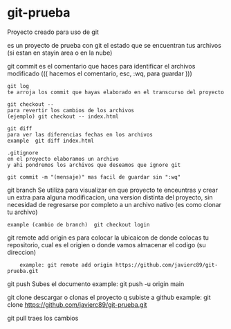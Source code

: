 # git-prueba
Proyecto creado para uso de git

es un proyecto de prueba con git
	el estado que se encuentran tus archivos (si estan en stayin area o en la nube)

git commit
	es el comentario que haces para identificar el archivos modificado
	((( hacemos el comentario, esc, :wq, para guardar )))
	
	git log
	te arroja los commit que hayas elaborado en el transcurso del proyecto

	git checkout --   
	para revertir los cambios de los archivos	
	(ejemplo) git checkout -- index.html

	git diff
	para ver las diferencias fechas en los archivos
	example  git diff index.html

	.gitignore
	en el proyecto elaboramos un archivo
	y ahi pondremos los archivos que deseamos que ignore git
	
	git commit -m "(mensaje)" mas facil de guardar sin ":wq"

git branch
	Se utiliza para visualizar en que proyecto te enceuntras y crear un extra
	para alguna modificacion, una version distinta del proyecto, sin necesidad de 
	regresarse por completo a un archivo nativo (es como clonar tu archivo)

	example (cambio de branch)	git checkout login


git remote add origin
	es para colocar la ubicaicon de donde colocas tu repositorio, cual es el origien 
	o donde vamos almacenar el codigo (su direccion)

		example: git remote add origin https://github.com/javierc89/git-prueba.git
	
git push
	Subes el documento
		example: git push -u origin main

git clone
	descargar o clonas el proyecto q subiste a github
	example: git clone https://github.com/javierc89/git-prueba.git

git pull
	traes los cambios
